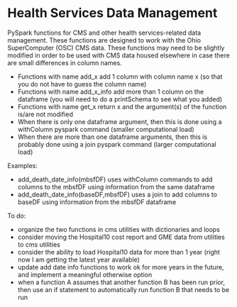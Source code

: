 # Health Services Data Management

PySpark functions for CMS and other health services-related data management. 
These functions are designed to work with the Ohio SuperComputer (OSC) CMS data.
These functions may need to be slightly modified in order to be used with CMS data housed elsewhere in case there are
small differences in column names.

- Functions with name add_x  add 1 column with column name x (so that you do not have to guess the column name)
- Functions with name add_x_info add more than 1 column on the dataframe (you will need to do a printSchema to see what you added)
- Functions with name get_x return x and the argument(s) of the function is/are not modified
- When there is only one dataframe argument, then this is done using a withColumn pyspark command (smaller computational load)
- When there are more than one dataframe arguments, then this is probably done using a join pyspark command (larger computational load)

Examples:

- add_death_date_info(mbsfDF) uses withColumn commands to add columns to the mbsfDF using information from the same dataframe
- add_death_date_info(baseDF,mbsfDF) uses a join to add columns to baseDF using information from the mbsfDF dataframe

To do:

- organize the two functions in cms utilities with dictionaries and loops
- consider moving the Hospital10 cost report and GME data from utilities to cms utilities
- consider the ability to load Hospital10 data for more than 1 year (right now I am getting the latest year available)
- update add date info functions to work ok for more years in the future, and implement a meaningful otherwise option
- when a function A assumes that another function B has been run prior, then use an if statement to automatically run function B that needs to be run

